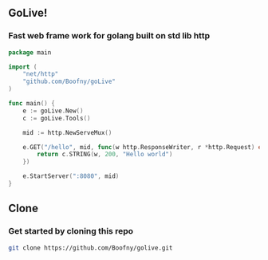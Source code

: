 ## GoLive!
### Fast web frame work for golang built on std lib http

```go
package main

import (
	"net/http"
	"github.com/Boofny/goLive"
)

func main() {
	e := goLive.New()
	c := goLive.Tools()

	mid := http.NewServeMux()

	e.GET("/hello", mid, func(w http.ResponseWriter, r *http.Request) error {
		return c.STRING(w, 200, "Hello world")
	})

	e.StartServer(":8080", mid)
}
```

## Clone
### Get started by cloning this repo
```bash
git clone https://github.com/Boofny/golive.git
```
